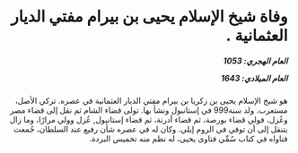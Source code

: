 <h1 dir="rtl">وفاة شيخ الإسلام يحيى بن بيرام مفتي الديار العثمانية .</h1>

<h5 dir="rtl">العام الهجري:  1053

العام الميلادي: 1643

</h5>

<p dir="rtl">هو شيخ الإسلام يحيى بن زكريا بن بيرام مفتي الديار العثمانية في عصره. تركي الأصل، مستعرب. ولد سنة999 في إستانبول ونشأ بها. تولى قضاء الشام ثم نقل إلى قضاء مصر وعُزل، فولي قضاء بورصة، ثم قضاء أدرنة، ثم قضاء إستانبول, عُزل وولي مرارًا، وما زال يتنقل إلى أن توفي في الروم إيلي. وكان له في عصره شأن رفيع عند السلطان، جُمعت فتاواه في كتاب سُمِّي فتاوى يحيى، له نظم منه تخميس البردة.</p></br>
